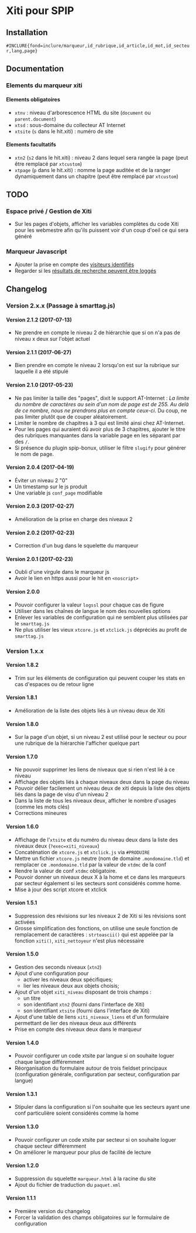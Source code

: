# Xiti pour SPIP

## Installation

`#INCLURE{fond=inclure/marqueur,id_rubrique,id_article,id_mot,id_secteur,lang,page}`

## Documentation

### Elements du marqueur xiti

#### Elements obligatoires

* `xtnv` : niveau d'arborescence HTML du site (`document` ou `parent.document`)
* `xtsd` : sous-domaine du collecteur AT Internet
* `xtsite` (`s` dans le hit.xiti) : numéro de site

#### Elements facultatifs

* `xtn2` (`s2` dans le hit.xiti) : niveau 2 dans lequel sera rangée la page (peut être remplacé par `xtcustom`)
* `xtpage` (`p` dans le hit.xiti) : nomme la page auditée et de la ranger dynamiquement dans un chapitre (peut être remplacé par `xtcustom`)

## TODO

### Espace privé / Gestion de Xiti

* Sur les pages d'objets, afficher les variables complètes du code Xiti pour les webmestre afin qu'ils puissent voir d'un coup d'oeil ce qui sera généré

### Marqueur Javascript

* Ajouter la prise en compte des [visiteurs identifiés](http://help.atinternet-solutions.com/fr/implementation/specific_tags/tg_population_fr.htm)
* Regarder si les [résultats de recherche peuvent être loggés](https://help.atinternet-solutions.com/FR/launch_page.htm#implementation/specific_tags/tg_clicks_FR.htm)

## Changelog

### Version 2.x.x (Passage à smarttag.js)

#### Version 2.1.2 (2017-07-13)

- Ne prendre en compte le niveau 2 de hiérarchie que si on n'a pas de niveau x deux sur l'objet actuel

#### Version 2.1.1 (2017-06-27)

* Bien prendre en compte le niveau 2 lorsqu'on est sur la rubrique sur laquelle il a été stipulé

#### Version 2.1.0 (2017-05-23)

- Ne pas limiter la taille des "pages", dixit le support AT-Internet : *La limite du nombre de caractères au sein d'un nom de page est de 255. Au delà de ce nombre, nous ne prendrons plus en compte ceux-ci*. Du coup, ne pas limiter plutôt que de couper aléatoirement.
- Limiter le nombre de chapitres à 3 qui est limité ainsi chez AT-Internet.
- Pour les pages qui auraient dû avoir plus de 3 chapitres, ajouter le titre des rubriques manquantes dans la variable page en les séparant par des `/`.
- Si présence du plugin spip-bonux, utiliser le filtre `slugify` pour générer le nom de page.

#### Version 2.0.4 (2017-04-19)

- Éviter un niveau 2 "0"
- Un timestamp sur le js produit
- Une variable js `conf_page` modifiable

#### Version 2.0.3 (2017-02-27)

* Amélioration de la prise en charge des niveaux 2

#### Version 2.0.2 (2017-02-23)

- Correction d'un bug dans le squelette du marqueur

#### Version 2.0.1 (2017-02-23)

- Oubli d'une virgule dans le marqueur js
- Avoir le lien en https aussi pour le hit en `<noscript>`

#### Version 2.0.0

* Pouvoir configurer la valeur `logssl` pour chaque cas de figure
* Utiliser dans les chaînes de langue le nom des nouvelles options
* Enlever les variables de configuration qui ne semblent plus utilisées par le `smarttag.js`
* Ne plus utiliser les vieux `xtcore.js` et `xtclick.js` dépréciés au profit de `smarttag.js`

### Version 1.x.x 

#### Version 1.8.2

* Trim sur les éléments de configuration qui peuvent couper les stats en cas d'espaces ou de retour ligne

#### Version 1.8.1

* Amélioration de la liste des objets liés à un niveau deux de Xiti

#### Version 1.8.0

* Sur la page d'un objet, si un niveau 2 est utilisé pour le secteur ou pour une rubrique de la hiérarchie l'afficher quelque part

#### Version 1.7.0

* Ne pouvoir supprimer les liens de niveaux que si rien n'est lié à ce niveau
* Affichage des objets liés à chaque niveaux deux dans la page du niveau
* Pouvoir délier facilement un niveau deux de xiti depuis la liste des objets liés dans la page de visu d'un niveau 2
* Dans la liste de tous les niveaux deux, afficher le nombre d'usages (comme les mots clés)
* Corrections mineures

#### Version 1.6.0

* Affichage de l'`xtsite` et du numéro du niveau deux dans la liste des niveaux deux (`?exec=xiti_niveaux`)
* Concaténation de `xtcore.js` et `xtclick.js` via `#PRODUIRE`
* Mettre un fichier `xtcore.js` neutre (nom de domaine `.mondomaine.tld`) et remplacer ce `.mondomaine.tld` par la valeur de `xtdmc` de la conf
* Rendre la valeur de conf `xtdmc` obligatoire.
* Pouvoir donner un niveaux deux X à la home et ce dans les marqueurs par secteur également si les secteurs sont considérés comme home.
* Mise à jour des script xtcore et xtclick

#### Version 1.5.1

* Suppression des révisions sur les niveaux 2 de Xiti si les révisions sont activées
* Grosse simplification des fonctions, on utilise une seule fonction de remplacement de caractères : `strtoascii()` qui est appelée par la fonction `xiti()`, `xiti_nettoyeur` n'est plus nécessaire

#### Version 1.5.0

* Gestion des seconds niveaux (`xtn2`)
* Ajout d'une configuration pour 
  * activer les niveaux deux spécifiques;
  * lier les niveaux deux aux objets choisis;
* Ajout d'un objet `xiti_niveau` disposant de trois champs : 
  * un titre
  * son identifiant `xtn2` (fourni dans l'interface de Xiti)
  * son identifiant `xtsite` (fourni dans l'interface de Xiti)
* Ajout d'une table de liens `xiti_niveaux_liens` et d'un formulaire permettant de lier des niveaux deux aux différents
* Prise en compte des niveaux deux dans le marqueur

#### Version 1.4.0

* Pouvoir configurer un code xtsite par langue si on souhaite loguer chaque langue différemment
* Réorganisation du formulaire autour de trois fieldset principaux (configuration générale, configuration par secteur, configuration par langue)

#### Version 1.3.1

* Stipuler dans la configuration si l'on souhaite que les secteurs ayant une conf particulière soient considérés comme la home

#### Version 1.3.0

* Pouvoir configurer un code xtsite par secteur si on souhaite loguer chaque secteur différemment
* On améliorer le marqueur pour plus de facilité de lecture

#### Version 1.2.0

* Suppression du squelette `marqueur.html` à la racine du site
* Ajout du fichier de traduction du `paquet.xml`

#### Version 1.1.1

* Première version du changelog
* Forcer la validation des champs obligatoires sur le formulaire de configuration